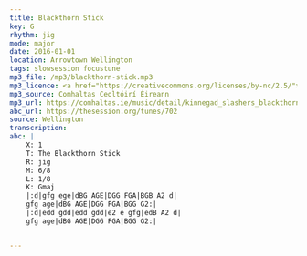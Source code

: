 ```yaml
---
title: Blackthorn Stick
key: G
rhythm: jig
mode: major
date: 2016-01-01
location: Arrowtown Wellington
tags: slowsession focustune
mp3_file: /mp3/blackthorn-stick.mp3
mp3_licence: <a href="https://creativecommons.org/licenses/by-nc/2.5/">CC-BY-NC-2.5</a>
mp3_source: Comhaltas Ceoltóirí Éireann
mp3_url: https://comhaltas.ie/music/detail/kinnegad_slashers_blackthorn_stick_scotsman_over_the_border/
abc_url: https://thesession.org/tunes/702
source: Wellington
transcription:
abc: |
    X: 1
    T: The Blackthorn Stick
    R: jig
    M: 6/8
    L: 1/8
    K: Gmaj
    |:d|gfg ege|dBG AGE|DGG FGA|BGB A2 d|
    gfg age|dBG AGE|DGG FGA|BGG G2:|
    |:d|edd gdd|edd gdd|e2 e gfg|edB A2 d|
    gfg age|dBG AGE|DGG FGA|BGG G2:|


---
```

